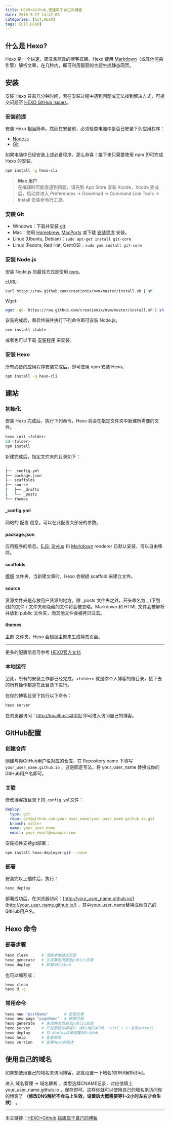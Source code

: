 ```yaml
---
title: HEXO+Github,搭建属于自己的博客
date: 2016-9-27 14:47:03
categories: [GIT,HEXO]
tags: [GIT,HEXO]
---
```


## 什么是 Hexo?    

Hexo 是一个快速、简洁且高效的博客框架。Hexo 使用 [Markdown](http://daringfireball.net/projects/markdown/)（或其他渲染引擎）解析文章，在几秒内，即可利用靓丽的主题生成静态网页。  

## 安装  

安装 Hexo 只需几分钟时间，若在安装过程中遇到问题或无法找到解决方式，可提交问题至 [HEXO GitHub issues](https://github.com/hexojs/hexo/issues)。  

<!-- more -->

### 安装前提  

安装 Hexo 相当简单。然而在安装前，必须检查电脑中是否已安装下列应用程序：  

* [Node.js](http://nodejs.org/)  
* [Git](https://git-scm.com/)  

如果电脑中已经安装上述必备程序，那么恭喜！接下来只需要使用 npm 即可完成 Hexo 的安装。  

```bash
npm install -g hexo-cli
```

> **Mac 用户**  
> 在编译时可能会遇到问题，请先到 App Store 安装 Xcode，Xcode 完成后，启动并进入 Preferences -> Download -> Command Line Tools -> Install 安装命令行工具。  

### 安装 Git  
* Windows：下载并安装 [git](https://git-scm.com/download/win).  
* Mac：使用 [Homebrew](http://brew.sh/), [MacPorts](http://www.macports.org/) 或下载 [安装程序](https://sourceforge.net/projects/git-osx-installer/) 安装。  
* Linux (Ubuntu, Debian)：`sudo apt-get install git-core`  
* Linux (Fedora, Red Hat, CentOS)：`sudo yum install git-core`  

### 安装 Node.js

安装 Node.js 的最佳方式是使用 [nvm](https://github.com/creationix/nvm)。  

cURL:

```bash
curl https://raw.github.com/creationix/nvm/master/install.sh | sh
```
Wget:

```bash
wget -qO- https://raw.github.com/creationix/nvm/master/install.sh | sh
```
安装完成后，重启终端并执行下列命令即可安装 Node.js。  

```bash
nvm install stable
```
或者也可以下载 [安装程序](http://nodejs.org/) 来安装。  

### 安装 Hexo  

所有必备的应用程序安装完成后，即可使用 npm 安装 Hexo。  

```bash
npm install -g hexo-cli
```

## 建站  

### 初始化  

安装 Hexo 完成后，执行下列命令，Hexo 将会在指定文件夹中新建所需要的文件。  

```bash
hexo init <folder>
cd <folder>
npm install
```

新建完成后，指定文件夹的目录如下：  

```bash
.
├── _config.yml
├── package.json
├── scaffolds
├── source
|   ├── _drafts
|   └── _posts
└── themes
```

#### \_config.yml

网站的 配置 信息，可以在此配置大部分的参数。  

#### package.json  

应用程序的信息。[EJS](http://embeddedjs.com/), [Stylus](http://learnboost.github.io/stylus/) 和 [Markdown](http://daringfireball.net/projects/markdown/) renderer 已默认安装，可以自由移除。  

####  scaffolds  

[模版](https://hexo.io/docs/writing.html#Scaffolds) 文件夹。当新建文章时，Hexo 会根据 scaffold 来建立文件。  

#### source  

资源文件夹是存放用户资源的地方。除 \_posts 文件夹之外，开头命名为 _ (下划线)的文件 / 文件夹和隐藏的文件将会被忽略。Markdown 和 HTML 文件会被解析并放到 public 文件夹，而其他文件会被拷贝过去。  

#### themes  

[主题](https://hexo.io/docs/themes.html) 文件夹。Hexo 会根据主题来生成静态页面。  

---------

更多的配置信息可参考 [HEXO官方文档](https://hexo.io/docs/)  

### 本地运行

至此，所有的安装工作都已经完成，`<folder>` 就是你个人博客的跟目录，接下去的所有操作都是在此目录下进行。  

在你的博客目录下执行以下命令：  

```bash
hexo server
```

在浏览器访问：[http://localhost:4000/](http://localhost:4000/) 即可进入访问自己的博客。  

## GitHub配置  

### 创建仓库  

创建与你GitHub用户名对应的仓库，在 Repository name 下填写 `your_user_name.github.io` ，这是固定写法，将 your_user_name 替换成你的GitHub用户名即可。  

### 关联  

修改博客跟目录下的`_config.yml`文件：  

```yaml
deploy:
  type: git
  repo: git@github.com:your_user_name/your_user_name.github.io.git
  branch: master
  name: your_user_name
  email: your_email@example.com
```

安装插件支持git部署：  

```bash
npm install hexo-deployer-git --save
```

### 部署  

安装完以上插件后，执行：

```bash
hexo deploy
```

部署成功后，在浏览器访问：[http://your_user_name.github.io/](http://your_user_name.github.io/) ，其中your_user_name替换成你自己的GitHub用户名。  

## Hexo 命令  

### 部署步骤  

```bash
hexo clean      # 清除本地静态页面
hexo generate   # 生成静态页面至public目录
hexo deploy     # 部署到GitHub
```

也可以缩写成：  

```bash
hexo clean
hexo d -g
```

### 常用命令  

```bash
hexo new "postName"       # 新建文章
hexo new page "pageName"  # 新建页面
hexo generate   # 生成静态页面至public目录
hexo server     # 开启预览访问端口（默认端口4000，'ctrl + c'关闭server）
hexo deploy     # 将.deploy目录部署到GitHub
hexo help       # 查看帮助
hexo version    # 查看Hexo的版本
```

## 使用自己的域名  

如果想使用自己的域名来访问博客，那就设置一下域名的DNS解析即可。  

进入 域名管理 -> 域名解析 ，类型选择CNAME记录，对应值填上 your_user_name.github.io ，保存即可。这样你就可以使用自己的域名来访问你的博客了 **（修改DNS解析不会马上生效，设置后大概需要等1~2小时左右才会生效）** 。  

-----------

本文链接：[HEXO+Github,搭建属于自己的博客](/2016/09/27/hexo_github_blog/)  
